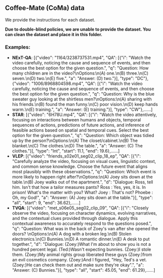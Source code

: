 ## Coffee-Mate (CoMa) data

We provide the instructions for each dataset.

**Due to double-blind policies, we are unable to provide the dataset. You can clean the dataset and place it in this folder.** 

### Examples:

- **NExT-QA**: [{"video": "1164/3238737531.mp4", "QA": [{"i": "Watch the video carefully, noticing the cause and sequence of events, and then choose the best option for the given question.", "q": "Question: How many children are in the video?\nOptions:\n(A) one.\n(B) three.\n(C) seven.\n(D) two.\n(E) five.", "a": "Answer: (D) two."}], "type": "DC"}, {"video": "1006/8968804598.mp4", "QA": [{"i": "Watch the video carefully, noticing the cause and sequence of events, and then choose the best option for the given question.", "q": "Question: Why is the blue sweater guy looking at the shirtless men?\nOptions:\n(A) sharing with his friends.\n(B) found the man funny.\n(C) poor vision.\n(D) keep hands warm.\n(E) training.", "a": "Answer: (E) training."}], "type": "CW"},......]
- **STAR**: [{"video": "6H78U.mp4", "QA": [{"i": "Watch the video attentively, focusing on interactions between humans and objects, temporal sequences of actions, predictions of future actions, and inference of feasible actions based on spatial and temporal cues. Select the best option for the given question.", "q": "Question: Which object was tidied up by the person?\nOptions:\n(A) The closet/cabinet.\n(B) The blanket.\n(C) The clothes.\n(D) The table.", "a": "Answer: (C) The clothes."}], "type": "Int", "start": 11.1, "end": 19.6},......]
- **VLEP**: [{"video": "friends_s02e01_seg02_clip_18_ep", "QA": [{"i": "Carefully analyze the video, focusing on visual cues, linguistic context, and common sense knowledge. Choose the future event that aligns most plausibly with these observations.", "q": "Question: Which event is more likely to happen right after?\nOptions:\n(A) Joey sits down at the table.\n(B) Joey walks out of the apartment.", "d": "Dialogue: Ross, tell him. Isn't that how a tailor measures pants? Ross : Yes, yes, it is. In prison! What's the matter with you? What? Joey : That's not? Phoebe : Oh, my God!", "a": "Answer: (A) Joey sits down at the table."}], "type": "all", "start": 9, "end": 36.62},......]
- **TVQA**: [{"video": "met_s06e05_seg02_clip_09", "QA": [{"i": "Closely observe the video, focusing on character dynamics, evolving narratives, and the contextual clues provided through dialogue. Apply this contextual awareness to accurately respond to the questions posed.", "q": "Question: What was in the back of Zoey's van after she opened the doors? \nOptions:\n(A) A dog with a broken leg.\n(B) Stolen electronics.\n(C) Bunnies.\n(D) A romantic dinner.\n(E) A desk to put together.", "d": "Dialogue: (Zoey:)What I'm about to show you is not a hundred percent legal. (Ted:)Wasn't expecting bunnies. (Zoey:)I stole them. (Zoey:)My animal rights group liberated these guys (Zoey:)from an evil cosmetics company. (Zoey:)And I figured, \"Hey, Ted's a vet. (Zoey:)He can check them out and make sure they're okay\".", "a": "Answer: (C) Bunnies."}], "type": "all", "start": 45.05, "end": 61.29},......]
